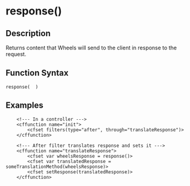 # response()

## Description
Returns content that Wheels will send to the client in response to the request.

## Function Syntax
	response(  )



## Examples
	
		<!--- In a controller --->
		<cffunction name="init">
			<cfset filters(type="after", through="translateResponse")>
		</cffunction>
		
		<!--- After filter translates response and sets it --->
		<cffunction name="translateResponse">
			<cfset var wheelsResponse = response()>
			<cfset var translatedResponse = someTranslationMethod(wheelsResponse)>
			<cfset setResponse(translatedResponse)>
		</cffunction>
